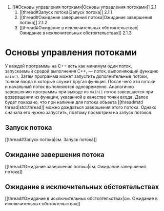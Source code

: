 
1. [[#Основы управления потоками|Основы управления потоками]] 2.1
	1. [[thread#Запуск потока|Запуск потока]] 2.1.1
	2. [[thread#Ожидание завершения потока|Ожидание завершения потока]] 2.1.2
	3. [[thread#Ожидание в исключительных обстоятельствах|Ожидание в исключительных обстоятельствах]] 2.1.3






# Основы управления потоками

У каждой программы на C++ есть как минимум один поток, запускаемый средой выполнения C++, — поток, выполняющий функцию `main()`. Затем программа может запустить дополнительные потоки, точкой входа в которые служит другая функция. После чего эти потоки и начальный поток выполняются одновременно. Аналогично завершению программы при выходе из `main()` поток завершается при возвращении из функции, указанной в качестве точки входа. Далее будет показано, что при наличии для потока объекта [[thread#std thread|std::thread]] можно дождаться завершения этого потока. Однако сначала его нужно запустить, поэтому посмотрим на запуск потоков.

## Запуск потока

[[thread#Запуск потока|см. Запуск потока]]

## Ожидание завершения потока

[[thread#Ожидание завершения потока|см. Ожидание завершения потока]]

## Ожидание в исключительных обстоятельствах

[[thread#Ожидание в исключительных обстоятельствах|см. Ожидание в исключительных обстоятельствах]]














